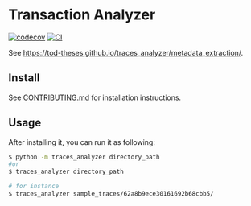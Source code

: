 # Transaction Analyzer

[![codecov](https://codecov.io/gh/TOD-theses/traces_analyzer/branch/main/graph/badge.svg?token=traces_analyzer_token_here)](https://codecov.io/gh/TOD-theses/traces_analyzer)
[![CI](https://github.com/TOD-theses/traces_analyzer/actions/workflows/main.yml/badge.svg)](https://github.com/TOD-theses/traces_analyzer/actions/workflows/main.yml)

See https://tod-theses.github.io/traces_analyzer/metadata_extraction/.

## Install

See [CONTRIBUTING.md](CONTRIBUTING.md) for installation instructions.

## Usage

After installing it, you can run it as following:

```bash
$ python -m traces_analyzer directory_path
#or
$ traces_analyzer directory_path

# for instance
$ traces_analyzer sample_traces/62a8b9ece30161692b68cbb5/
```